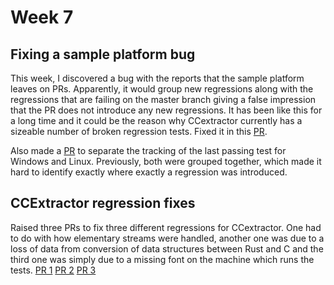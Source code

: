 # Week 7

## Fixing a sample platform bug
This week, I discovered a bug with the reports that the sample platform leaves on PRs. Apparently, it would group new regressions along with the regressions that are failing on the master branch giving a false impression that the PR does not introduce any new regressions. It has been like this for a long time and it could be the reason why CCextractor currently has a sizeable number of broken regression tests. Fixed it in this [PR](https://github.com/CCExtractor/sample-platform/pull/932). 

Also made a [PR](https://github.com/CCExtractor/sample-platform/pull/933) to separate the tracking of the last passing test for Windows and Linux. Previously, both were grouped together, which made it hard to identify exactly where exactly a regression was introduced.


## CCExtractor regression fixes
Raised three PRs to fix three different regressions for CCextractor. One had to do with how elementary streams were handled, another one was due to a loss of data from conversion of data structures between Rust and C and the third one was simply due to a missing font on the machine which runs the tests.
[PR 1](https://github.com/CCExtractor/ccextractor/pull/1716)
[PR 2](https://github.com/CCExtractor/ccextractor/pull/1714)
[PR 3](https://github.com/CCExtractor/sample-platform/pull/934)
